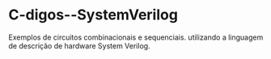 # C-digos--SystemVerilog
Exemplos de circuitos combinacionais e sequenciais. utilizando a linguagem de descrição de hardware System Verilog.
